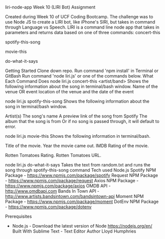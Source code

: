 liri-node-app
Week 10 (LIRI Bot) Assignment

Created during Week 10 of UCF Coding Bootcamp. The challenge was to use Node JS to create a LIRI bot, like iPhone's SIRI, but takes in command through Language vs Speech. LIRI is a command line node app that takes in parameters and returns data based on one of three commands:
concert-this

spotify-this-song

movie-this

do-what-it-says

Getting Started
Clone down repo.
Run command 'npm install' in Terminal or GitBash
Run command 'node liri.js' or one of the commands below.
What Each Command Does
node liri.js concert-this <artist/band>
Shows the following information about the song in terminal/bash window.
Name of the venue OR event
location of the venue
and the date of the event

node liri.js spotify-this-song <song name>
Shows the following information about the song in terminal/bash window.

Artist(s)
The song's name
A preview link of the song from Spotify
The album that the song is from
Or if no song is passed through, it will default to error.

node liri.js movie-this <movie name>
Shows the following information in terminal/bash.

Title of the movie.
Year the movie came out.
IMDB Rating of the movie.

Rotten Tomatoes Rating.
Rotten Tomatoes URL.

node liri.js do-what-it-says
Takes the text from random.txt and runs the song through spotify-this-song command
Tech used
Node.js
Spotify NPM Package - https://www.npmjs.com/package/spotify
Request NPM Package - https://www.npmjs.com/package/request
Axios NPM Package - https://www.npmjs.com/package/axios
OMDB API - http://www.omdbapi.com
Bands In Town API - http://www.artists.bandsintown.com/bandsintown-api
Moment NPM Package - https://www.npmjs.com/package/moment
DotEnv NPM Package - https://www.npmjs.com/package/dotenv

Prerequisites
- Node.js - Download the latest version of Node https://nodejs.org/en/
Built With
Sublime Text - Text Editor
Author
Lloyd Humphries
